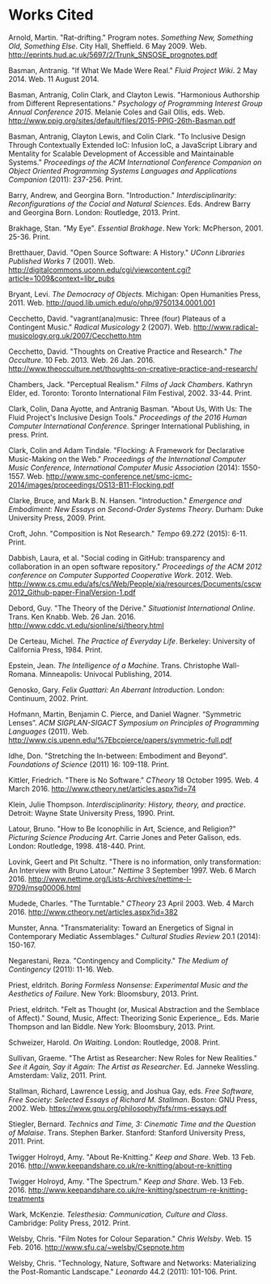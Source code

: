 # Works Cited

Arnold, Martin. "Rat-drifting." Program notes. _Something New, Something Old, Something Else_. City Hall, Sheffield. 6 May 2009. Web. http://eprints.hud.ac.uk/5697/2/Trunk_SNSOSE_prognotes.pdf

Basman, Antranig. "If What We Made Were Real." _Fluid Project Wiki_. 2 May 2014. Web. 11 August 2014.

Basman, Antranig, Colin Clark, and Clayton Lewis. "Harmonious Authorship from Different Representations." _Psychology of Programming Interest Group Annual Conference 2015_. Melanie Coles and Gail Ollis, eds. Web. http://www.ppig.org/sites/default/files/2015-PPIG-26th-Basman.pdf

Basman, Antranig, Clayton Lewis, and Colin Clark. "To Inclusive Design Through Contextually Extended IoC: Infusion IoC, a JavaScript Library and Mentality for Scalable Development of Accessible and Maintainable Systems." _Proceedings of the ACM International Conference Companion on Object Oriented Programming Systems Languages and Applications Companion_ (2011): 237-256. Print.

Barry, Andrew, and Georgina Born. "Introduction." _Interdisciplinarity: Reconfigurations of the Cocial and Natural Sciences_. Eds. Andrew Barry and Georgina Born. London: Routledge, 2013. Print.

Brakhage, Stan. "My Eye". _Essential Brakhage_. New York: McPherson, 2001. 25­-36. Print.

Bretthauer, David. "Open Source Software: A History." _UConn Libraries Published Works_ 7 (2001). Web. http://digitalcommons.uconn.edu/cgi/viewcontent.cgi?article=1009&context=libr_pubs

Bryant, Levi. _The Democracy of Objects._ Michigan: Open Humanities Press, 2011. Web. http://quod.lib.umich.edu/o/ohp/9750134.0001.001

Cecchetto, David. "vagrant(ana)music: Three (four) Plateaus of a Contingent Music." _Radical Musicology_ 2 (2007). Web. http://www.radical-musicology.org.uk/2007/Cecchetto.htm

Cecchetto, David. "Thoughts on Creative Practice and Research." _The Occulture_. 10 Feb. 2013. Web. 26 Jan. 2016. http://www.theocculture.net/thoughts-on-creative-practice-and-research/

Chambers, Jack. "Perceptual Realism." _Films of Jack Chambers_. Kathryn Elder, ed. Toronto: Toronto International Film Festival, 2002. 33-44. Print.

Clark, Colin, Dana Ayotte, and Antranig Basman. "About Us, With Us: The Fluid Project's Inclusive Design Tools." _Proceedings of the 2016 Human Computer International Conference_. Springer International Publishing, in press. Print.

Clark, Colin and Adam Tindale. "Flocking: A Framework for Declarative Music-Making on the Web." _Proceedings of the International Computer Music Conference, International Computer Music Association_ (2014): 1550-1557. Web. http://www.smc-conference.net/smc-icmc-2014/images/proceedings/OS13-B11-Flocking.pdf

Clarke, Bruce, and Mark B. N. Hansen. "Introduction." _Emergence and Embodiment: New Essays on Second-Order Systems Theory_. Durham: Duke University Press, 2009. Print.

Croft, John. "Composition is Not Research." _Tempo_ 69.272 (2015): 6-11. Print.

Dabbish, Laura, et al. "Social coding in GitHub: transparency and collaboration in an open software repository." _Proceedings of the ACM 2012 conference on Computer Supported Cooperative Work_. 2012. Web. http://www.cs.cmu.edu/afs/cs/Web/People/xia/resources/Documents/cscw2012_Github-paper-FinalVersion-1.pdf

Debord, Guy. "The Theory of the Dérive." _Situationist International Online_. Trans. Ken Knabb. Web. 26 Jan. 2016. http://www.cddc.vt.edu/sionline/si/theory.html

De Certeau, Michel. _The Practice of Everyday Life_. Berkeley: University of California Press, 1984. Print.

Epstein, Jean. _The Intelligence of a Machine_. Trans. Christophe Wall-Romana. Minneapolis: Univocal Publishing, 2014.

Genosko, Gary. _Felix Guattari: An Aberrant Introduction_. London: Continuum, 2002. Print.

Hofmann, Martin, Benjamin C. Pierce, and Daniel Wagner. “Symmetric Lenses”. _ACM SIGPLAN-SIGACT Symposium on Principles of Programming Languages_ (2011). Web. http://www.cis.upenn.edu/%7Ebcpierce/papers/symmetric-full.pdf

Idhe, Don. "Stretching the In-between: Embodiment and Beyond". _Foundations of Science_ (2011) 16: 109-118. Print.

Kittler, Friedrich. "There is No Software." _CTheory_ 18 October 1995. Web. 4 March 2016. http://www.ctheory.net/articles.aspx?id=74

Klein, Julie Thompson. _Interdisciplinarity: History, theory, and practice_. Detroit: Wayne State University Press, 1990. Print.

Latour, Bruno. "How to Be Iconophilic in Art, Science, and Religion?" _Picturing Science Producing Art_. Carrie Jones and Peter Galison, eds. London: Routledge, 1998. 418-440. Print.

Lovink, Geert and Pit Schultz. "There is no information, only transformation: An Interview with Bruno Latour." _Nettime_ 3 September 1997. Web. 6 March 2016. http://www.nettime.org/Lists-Archives/nettime-l-9709/msg00006.html

Mudede, Charles. "The Turntable." _CTheory_ 23 April 2003. Web. 4 March 2016. http://www.ctheory.net/articles.aspx?id=382

Munster, Anna. "Transmateriality: Toward an Energetics of Signal in Contemporary Mediatic Assemblages." _Cultural Studies Review_ 20.1 (2014): 150-167.

Negarestani, Reza. "Contingency and Complicity." _The Medium of Contingency_ (2011): 11-16. Web.

Priest, eldritch. _Boring Formless Nonsense: Experimental Music and the Aesthetics of Failure_. New York: Bloomsbury, 2013. Print.

Priest, eldritch. "Felt as Thought (or, Musical Abstraction and the Semblace of Affect)." Sound, Music, Affect: Theorizing Sonic Experience_. Eds. Marie Thompson and Ian Biddle. New York: Bloomsbury, 2013. Print.

Schweizer, Harold. _On Waiting_. London: Routledge, 2008. Print.

Sullivan, Graeme. "The Artist as Researcher: New Roles for New Realities." _See it Again, Say it Again: The Artist as Researcher_. Ed. Janneke Wessling. Amsterdam: Valiz, 2011. Print.

Stallman, Richard, Lawrence Lessig, and Joshua Gay, eds. _Free Software, Free Society: Selected Essays of Richard M. Stallman_. Boston: GNU Press, 2002. Web. https://www.gnu.org/philosophy/fsfs/rms-essays.pdf

Stiegler, Bernard. _Technics and Time, 3: Cinematic Time and the Question of Malaise_. Trans. Stephen Barker. Stanford: Stanford University Press, 2011. Print.

Twigger Holroyd, Amy. "About Re-Knitting." _Keep and Share_. Web. 13 Feb. 2016. http://www.keepandshare.co.uk/re-knitting/about-re-knitting

Twigger Holroyd, Amy. "The Spectrum." _Keep and Share_. Web. 13 Feb. 2016. http://www.keepandshare.co.uk/re-knitting/spectrum-re-knitting-treatments

Wark, McKenzie. _Telesthesia: Communication, Culture and Class_. Cambridge: Polity Press, 2012. Print.

Welsby, Chris. "Film Notes for Colour Separation." _Chris Welsby_. Web. 15 Feb. 2016. http://www.sfu.ca/~welsby/Csepnote.htm

Welsby, Chris. "Technology, Nature, Software and Networks: Materializing the Post-Romantic Landscape." _Leonardo_ 44.2 (2011): 101-106. Print.
